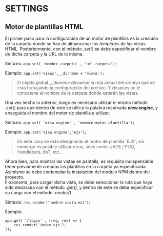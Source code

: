 # **SETTINGS**

## **Motor de plantillas HTML**

El primer paso para la configuración de un motor de plantillas es la creación de la carpeta donde se han de almancenar los *templates* de las vistas HTML. Posteriormente, con el método *.set()* se debe especificar el nombre de dicha carpeta y la URL de la misma.

Sintaxis: `app.set( 'nombre-carpeta' , 'url-carpeta');`

Ejemplo: `app.set('views',__dirname + 'views');`

> El objeto global *__dirname* devuelve la ruta actual del archivo que se está trabajando la configuración del archivo. Y despúes se le concatena el nombre de la carpeta donde estarán las vistas.

Una vex hecho lo anterior, luego es necesario utilizar el mismo método *.set()* para que dentro de este se utilice la palabra reservada ***view engine***, y enseguida el nombre del motor de plantilla a utilizar.

Sintaxis: `app.set( 'view engine' , 'nombre-motor-plantilla');`

Ejemplo: `app.set('view engine','ejs');`

> En este caso se está designando el motor de plantilla 'EJS'; sin embargo es posible utilizar otros, tales como: JADE / PUG, Handlebars, doT, etc...

Ahora bien, para mostrar las vistas en pantalla, es requisito indispensable tener previamente creadas las plantillas en la carpeta ya especificada.  
Asimismo se debe contemplar la instalación del modulo NPM dentro del proyecto.  
Finalmente, para cargar dicha vista, se debe seleccionar la ruta que haya sido declarada con el método *.get()*, y dentro de este se debe especificar su carga con el método *.render()*.

Sintaxis: `res.render('nombre-vista.ext')`;

Ejemplo: 

~~~
app.get( '/login' , (req, res) => {  
    res.render('index.ejs');  
});
~~~
